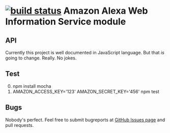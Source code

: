 [![build status](https://secure.travis-ci.org/ixvar/node-alexa.png)](http://travis-ci.org/ixvar/node-alexa)
Amazon Alexa Web Information Service module
===========================================

API
---
Currently this project is well documented in JavaScript language. But that _is_ going to change. Really. No jokes.

Test
----
0. npm install mocha
1. AMAZON_ACCESS_KEY='123' AMAZON_SECRET_KEY='456' npm test


Bugs
----
Nobody's perfect. Feel free to submit bugreports at [GitHub Issues page](https://github.com/ixvar/node-alexa/issues "GitHub Issues page") and pull requests.
